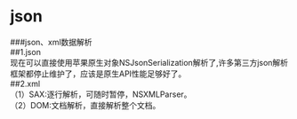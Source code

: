 # json
###json、xml数据解析</br>
##1.json</br>
现在可以直接使用苹果原生对象NSJsonSerialization解析了,许多第三方json解析框架都停止维护了，应该是原生API性能足够好了。</br>
##2.xml</br>
（1）SAX:逐行解析，可随时暂停，NSXMLParser。</br>
（2）DOM:文档解析，直接解析整个文档。</br>

